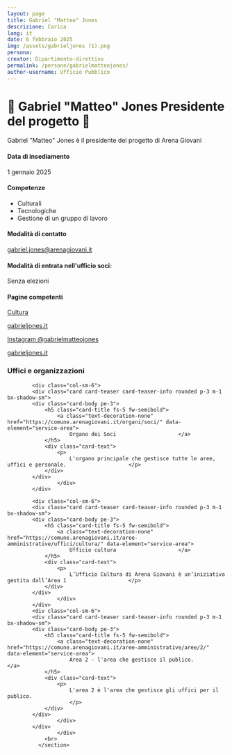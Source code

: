 ```yaml
---
layout: page
title: Gabriel "Matteo" Jones
descrizione: Carica
lang: it
date: 6 febbraio 2025
img: /assets/gabrieljones (1).png
persona: 
creator: Dipartimento-direttivo
permalink: /persone/gabrielmatteojones/
author-username: Ufficio Pubblico
---
```


# 👤 **Gabriel "Matteo" Jones** Presidente del progetto 👤  

Gabriel "Matteo" Jones è il presidente del progetto di Arena Giovani
#### Data di insediamento
1 gennaio 2025



#### Competenze
- Culturali
- Tecnologiche
- Gestione di un gruppo di lavoro



#### Modalità di contatto
[gabriel.jones@arenagiovani.it](mailto:gabriel.jones@arenagiovani.it)




#### Modalità di entrata nell'ufficio soci: 
Senza elezioni



#### Pagine competenti
[Cultura](https://comune.arenagiovani.it/aree-amministrative/uffici/cultura/)

[gabrieljones.it](https://gabrieljones.it/)

[Instagram @gabrielmatteojones](https://instagram.com/gabrielmatteojones)

[gabrieljones.it](https://gabrieljones.it/)


<section class="it-page-section mb-30" data-audio="">
                <h3 class="mb-3" id="organizzazione">Uffici e organizzazioni</h3>
                <div class="row">
                  
            <div class="col-sm-6">
            <div class="card card-teaser card-teaser-info rounded p-3 m-1 bx-shadow-sm">
            <div class="card-body pe-3">
                <h5 class="card-title fs-5 fw-semibold">
                    <a class="text-decoration-none" href="https://comune.arenagiovani.it/organi/soci/" data-element="service-area">
                        Organo dei Soci                    </a>
                </h5>
                <div class="card-text">
                    <p>
                        L'organo principale che gestisce tutte le aree, uffici e personale.                    </p>
                </div>
            </div>
                    </div>
            </div>
    
            <div class="col-sm-6">
            <div class="card card-teaser card-teaser-info rounded p-3 m-1 bx-shadow-sm">
            <div class="card-body pe-3">
                <h5 class="card-title fs-5 fw-semibold">
                    <a class="text-decoration-none" href="https://comune.arenagiovani.it/aree-amministrative/uffici/cultura/" data-element="service-area">
                        Ufficio cultura                    </a>
                </h5>
                <div class="card-text">
                    <p>
                        L’Ufficio Cultura di Arena Giovani è un’iniziativa gestita dall’Area 1                    </p>
                </div>
            </div>
                    </div>
            </div>    
            <div class="col-sm-6">
            <div class="card card-teaser card-teaser-info rounded p-3 m-1 bx-shadow-sm">
            <div class="card-body pe-3">
                <h5 class="card-title fs-5 fw-semibold">
                    <a class="text-decoration-none" href="https://comune.arenagiovani.it/aree-amministrative/aree/2/" data-element="service-area">
                        Area 2 - l'area che gestisce il publico.                    </a>
                </h5>
                <div class="card-text">
                    <p>
                        L'area 2 è l'area che gestisce gli uffici per il publico.
                        </p>
                </div>
            </div>
                    </div>
            </div>
                    </div>
                <br>
              </section>
